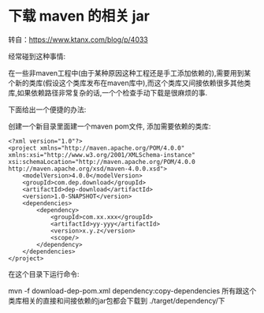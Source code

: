 # 下载 maven 的相关 jar
转自：https://www.ktanx.com/blog/p/4033

经常碰到这种事情:

在一些非maven工程中(由于某种原因这种工程还是手工添加依赖的),需要用到某个新的类库(假设这个类库发布在maven库中),而这个类库又间接依赖很多其他类库,如果依赖路径非常复杂的话,一个个检查手动下载是很麻烦的事.

下面给出一个便捷的办法:

创建一个新目录里面建一个maven pom文件, 添加需要依赖的类库:

```
<?xml version="1.0"?>
<project xmlns="http://maven.apache.org/POM/4.0.0" xmlns:xsi="http://www.w3.org/2001/XMLSchema-instance" xsi:schemaLocation="http://maven.apache.org/POM/4.0.0 http://maven.apache.org/xsd/maven-4.0.0.xsd">
    <modelVersion>4.0.0</modelVersion>
    <groupId>com.dep.download</groupId>
    <artifactId>dep-download</artifactId>
    <version>1.0-SNAPSHOT</version>
    <dependencies>
        <dependency>
            <groupId>com.xx.xxx</groupId>
            <artifactId>yy-yyy</artifactId>
            <version>x.y.z</version>
            <scope/>
        </dependency>
    </dependencies>
</project>
```
在这个目录下运行命令:

mvn -f download-dep-pom.xml dependency:copy-dependencies
所有跟这个类库相关的直接和间接依赖的jar包都会下载到 ./target/dependency/下


